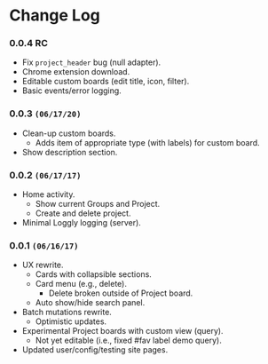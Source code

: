 # Change Log

### 0.0.4 RC
- Fix `project_header` bug (null adapter).
- Chrome extension download.
- Editable custom boards (edit title, icon, filter).
- Basic events/error logging.

### 0.0.3 `(06/17/20)`
- Clean-up custom boards.
  - Adds item of appropriate type (with labels) for custom board.
- Show description section.

### 0.0.2 `(06/17/17)`
- Home activity.
  - Show current Groups and Project.
  - Create and delete project.
- Minimal Loggly logging (server).

### 0.0.1 `(06/16/17)`
- UX rewrite.
    - Cards with collapsible sections.
    - Card menu (e.g., delete).
        - Delete broken outside of Project board.
    - Auto show/hide search panel.
- Batch mutations rewrite.
    - Optimistic updates.
- Experimental Project boards with custom view (query).
    - Not yet editable (i.e., fixed #fav label demo query).
- Updated user/config/testing site pages.
